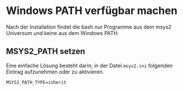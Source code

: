 # Windows PATH verfügbar machen

Nach der Installation findet die bash nur Programme 
aus dem msys2 Universum und keine aus dem 
Windows PATH.

## MSYS2_PATH setzen

Eine einfache Lösung besteht darin, in der Datei `msys2.ini`
folgenden Eintrag aufzunehmen oder zu aktivieren. 

`MSYS2_PATH_TYPE=inherit`